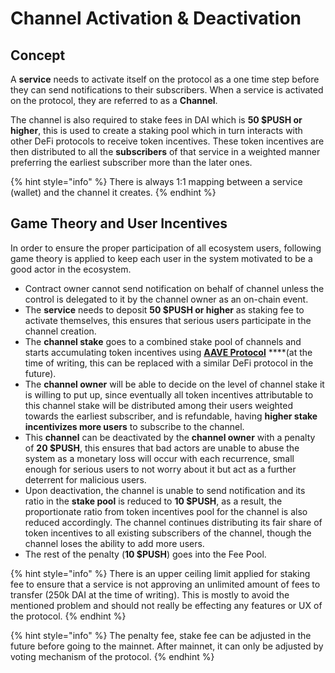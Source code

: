 # Channel Activation & Deactivation

## Concept

A **service** needs to activate itself on the protocol as a one time step before they can send notifications to their subscribers. When a service is activated on the protocol, they are referred to as a **Channel**.

The channel is also required to stake fees in DAI which is **50 $PUSH or higher**, this is used to create a staking pool which in turn interacts with other DeFi protocols to receive token incentives. These token incentives are then distributed to all the **subscribers** of that service in a weighted manner preferring the earliest subscriber more than the later ones.

{% hint style="info" %}
There is always 1:1 mapping between a service \(wallet\) and the channel it creates.
{% endhint %}

## Game Theory and User Incentives

In order to ensure the proper participation of all ecosystem users, following game theory is applied to keep each user in the system motivated to be a good actor in the ecosystem.

* Contract owner cannot send notification on behalf of channel unless the control is delegated to it by the channel owner as an on-chain event.
* The **service** needs to deposit **50 $PUSH or higher** as staking fee to activate themselves, this ensures that serious users participate in the channel creation.
* The **channel stake** goes to a combined stake pool of channels and starts accumulating token incentives using [**AAVE Protocol**](https://aave.com/) ****\(at the time of writing, this can be replaced with a similar DeFi protocol in the future\).
* The **channel owner** will be able to decide on the level of channel stake it is willing to put up, since eventually all token incentives attributable to this channel stake will be distributed among their users weighted towards the earliest subscriber, and is refundable, having **higher stake incentivizes more users** to subscribe to the channel.
* This **channel** can be deactivated by the **channel owner** with a penalty of **20 $PUSH**, this ensures that bad actors are unable to abuse the system as a monetary loss will occur with each recurrence, small enough for serious users to not worry about it but act as a further deterrent for malicious users.
* Upon deactivation, the channel is unable to send notification and its ratio in the **stake pool** is reduced to **10 $PUSH**, as a result, the proportionate ratio from token incentives pool for the channel is also reduced accordingly. The channel continues distributing its fair share of token incentives to all existing subscribers of the channel, though the channel loses the ability to add more users.
* The rest of the penalty \(**10 $PUSH**\) goes into the Fee Pool.

{% hint style="info" %}
There is an upper ceiling limit applied for staking fee to ensure that a service is not approving an unlimited amount of fees to transfer \(250k DAI at the time of writing\). This is mostly to avoid the mentioned problem and should not really be effecting any features or UX of the protocol.
{% endhint %}

{% hint style="info" %}
The penalty fee, stake fee can be adjusted in the future before going to the mainnet. After mainnet, it can only be adjusted by voting mechanism of the protocol.
{% endhint %}



